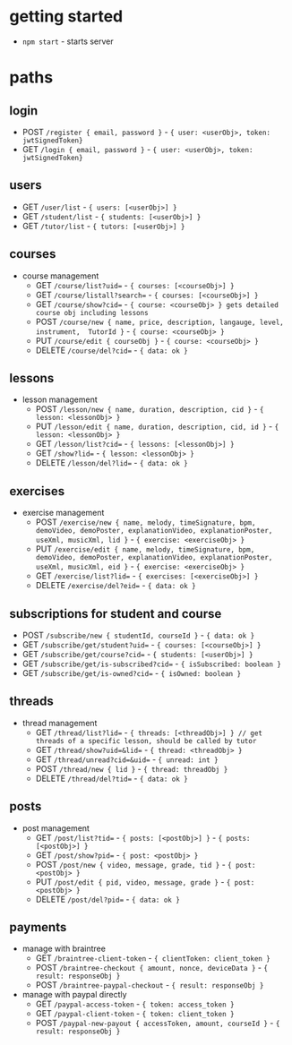 # getting started
- `npm start` - starts server

# paths
## login
- POST `/register { email, password }` - `{ user: <userObj>, token: jwtSignedToken}`
- GET `/login { email, password }` - `{ user: <userObj>, token: jwtSignedToken}`

## users
- GET `/user/list` - `{ users: [<userObj>] }`
- GET `/student/list` - `{ students: [<userObj>] }`
- GET `/tutor/list` - `{ tutors: [<userObj>] }`

## courses
- course management
  - GET `/course/list?uid=` - `{ courses: [<courseObj>] }`
  - GET `/course/listall?search=` - `{ courses: [<courseObj>] }`
  - GET `/course/show?cid=` - `{ course: <courseObj> } gets detailed course obj including lessons`
  - POST `/course/new { name, price, description, langauge, level, instrument,  TutorId }` - `{ course: <courseObj> }`
  - PUT `/course/edit { courseObj }` - `{ course: <courseObj> }`
  - DELETE `/course/del?cid=` - `{ data: ok }`

## lessons
- lesson management
  - POST `/lesson/new { name, duration, description, cid }` - `{ lesson: <lessonObj> }`
  - PUT `/lesson/edit { name, duration, description, cid, id }` - `{ lesson: <lessonObj> }`
  - GET `/lesson/list?cid=` - `{ lessons: [<lessonObj>] }`
  - GET `/show?lid=` - `{ lesson: <lessonObj> }`
  - DELETE `/lesson/del?lid=` - `{ data: ok }`

## exercises
- exercise management
  - POST `/exercise/new { name, melody, timeSignature, bpm, demoVideo, demoPoster, explanationVideo, explanationPoster, useXml, musicXml, lid }` - `{ exercise: <exerciseObj> }`
  - PUT `/exercise/edit { name, melody, timeSignature, bpm, demoVideo, demoPoster, explanationVideo, explanationPoster, useXml, musicXml, eid }` - `{ exercise: <exerciseObj> }`
  - GET `/exercise/list?lid=` - `{ exercises: [<exerciseObj>] }`
  - DELETE `/exercise/del?eid=` - `{ data: ok }`

## subscriptions for student and course
- POST `/subscribe/new { studentId, courseId }` - `{ data: ok }`
- GET `/subscribe/get/student?uid=` - `{ courses: [<courseObj>] }`
- GET `/subscribe/get/course?cid=` - `{ students: [<userObj>] }`
- GET `/subscribe/get/is-subscribed?cid=` - `{ isSubscribed: boolean }`
- GET `/subscribe/get/is-owned?cid=` - `{ isOwned: boolean }`

## threads
- thread management
  - GET `/thread/list?lid=` - `{ threads: [<threadObj>] } // get threads of a specific lesson, should be called by tutor`
  - GET `/thread/show?uid=&lid=` - `{ thread: <threadObj> }`
  - GET `/thread/unread?cid=&uid=` - `{ unread: int }`
  - POST `/thread/new { lid }` - `{ thread: threadObj }`
  - DELETE `/thread/del?tid=` - `{ data: ok }`

## posts
- post management
  - GET `/post/list?tid=` - `{ posts: [<postObj>] }` - `{ posts: [<postObj>] }`
  - GET `/post/show?pid=` - `{ post: <postObj> }`
  - POST `/post/new { video, message, grade, tid }` - `{ post: <postObj> }`
  - PUT `/post/edit { pid, video, message, grade }` - `{ post: <postObj> }`
  - DELETE `/post/del?pid=` - `{ data: ok }`

## payments
- manage with braintree
  - GET `/braintree-client-token` - `{ clientToken: client_token }`
  - POST `/braintree-checkout { amount, nonce, deviceData }` - `{ result: responseObj }`
  - POST `/braintree-paypal-checkout` - `{ result: responseObj }`
- manage with paypal directly
  - GET `/paypal-access-token` - `{ token: access_token }`
  - GET `/paypal-client-token` - `{ token: client_token }`
  - POST `/paypal-new-payout { accessToken, amount, courseId }` - `{ result: responseObj }`
